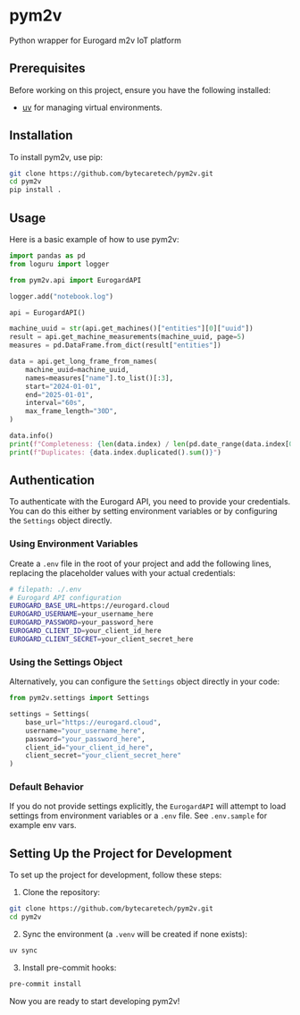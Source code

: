 # pym2v
Python wrapper for Eurogard m2v IoT platform

## Prerequisites
Before working on this project, ensure you have the following installed:
- [uv](https://uv.link/installation) for managing virtual environments.

## Installation
To install pym2v, use pip:
```bash
git clone https://github.com/bytecaretech/pym2v.git
cd pym2v
pip install .
```

## Usage
Here is a basic example of how to use pym2v:
```python
import pandas as pd
from loguru import logger

from pym2v.api import EurogardAPI

logger.add("notebook.log")

api = EurogardAPI()

machine_uuid = str(api.get_machines()["entities"][0]["uuid"])
result = api.get_machine_measurements(machine_uuid, page=5)
measures = pd.DataFrame.from_dict(result["entities"])

data = api.get_long_frame_from_names(
    machine_uuid=machine_uuid,
    names=measures["name"].to_list()[:3],
    start="2024-01-01",
    end="2025-01-01",
    interval="60s",
    max_frame_length="30D",
)

data.info()
print(f"Completeness: {len(data.index) / len(pd.date_range(data.index[0], data.index[-1], freq='60s')):.3%}")
print(f"Duplicates: {data.index.duplicated().sum()}")
```

## Authentication
To authenticate with the Eurogard API, you need to provide your credentials. You can do this either by setting environment variables or by configuring the `Settings` object directly.

### Using Environment Variables
Create a `.env` file in the root of your project and add the following lines, replacing the placeholder values with your actual credentials:

```bash
# filepath: ./.env
# Eurogard API configuration
EUROGARD_BASE_URL=https://eurogard.cloud
EUROGARD_USERNAME=your_username_here
EUROGARD_PASSWORD=your_password_here
EUROGARD_CLIENT_ID=your_client_id_here
EUROGARD_CLIENT_SECRET=your_client_secret_here
```

### Using the Settings Object
Alternatively, you can configure the `Settings` object directly in your code:

```python
from pym2v.settings import Settings

settings = Settings(
    base_url="https://eurogard.cloud",
    username="your_username_here",
    password="your_password_here",
    client_id="your_client_id_here",
    client_secret="your_client_secret_here"
)
```

### Default Behavior
If you do not provide settings explicitly, the `EurogardAPI` will attempt to load settings from environment variables or a `.env` file. See `.env.sample` for example env vars.

## Setting Up the Project for Development
To set up the project for development, follow these steps:

1. Clone the repository:
```bash
git clone https://github.com/bytecaretech/pym2v.git
cd pym2v
```

2. Sync the environment (a `.venv` will be created if none exists):
```bash
uv sync
```

3. Install pre-commit hooks:
```bash
pre-commit install
```

Now you are ready to start developing pym2v!
